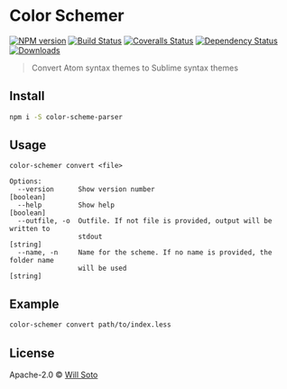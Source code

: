 # Color Schemer

[![NPM version][npm-image]][npm-url]
[![Build Status][travis-image]][travis-url]
[![Coveralls Status][coveralls-image]][coveralls-url]
[![Dependency Status][depstat-image]][depstat-url]
[![Downloads][download-badge]][npm-url]

> Convert Atom syntax themes to Sublime syntax themes

## Install

```sh
npm i -S color-scheme-parser
```

## Usage

```
color-schemer convert <file>

Options:
  --version      Show version number                                   [boolean]
  --help         Show help                                             [boolean]
  --outfile, -o  Outfile. If not file is provided, output will be written to
                 stdout                                                 [string]
  --name, -n     Name for the scheme. If no name is provided, the folder name
                 will be used                                           [string]
```

## Example

```sh
color-schemer convert path/to/index.less
```

## License

Apache-2.0 © [Will Soto](http://github.com/paradox41)

[npm-url]: https://npmjs.org/package/color-scheme-parser
[npm-image]: https://img.shields.io/npm/v/color-scheme-parser.svg?style=flat-square

[travis-url]: https://travis-ci.org/paradox41/color-scheme-parser
[travis-image]: https://img.shields.io/travis/paradox41/color-scheme-parser.svg?style=flat-square

[coveralls-url]: https://coveralls.io/r/paradox41/color-scheme-parser
[coveralls-image]: https://img.shields.io/coveralls/paradox41/color-scheme-parser.svg?style=flat-square

[depstat-url]: https://david-dm.org/paradox41/color-scheme-parser
[depstat-image]: https://david-dm.org/paradox41/color-scheme-parser.svg?style=flat-square

[download-badge]: http://img.shields.io/npm/dm/color-scheme-parser.svg?style=flat-square
